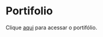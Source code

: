 # Portifolio

<p>Clique <a href="https://hugoalbuquerque1993.github.io/Portifolio/" target="_black">aqui</a> para acessar o portifólio.</p>
